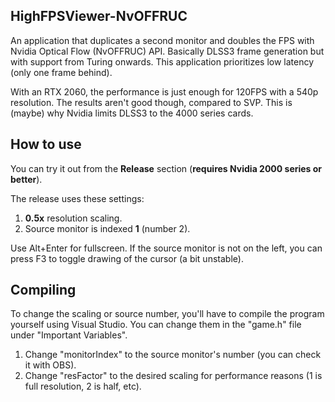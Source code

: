 
## HighFPSViewer-NvOFFRUC
An application that duplicates a second monitor and doubles the FPS with Nvidia Optical Flow (NvOFFRUC) API. Basically DLSS3 frame generation but with support from Turing onwards. This application prioritizes low latency (only one frame behind).

With an RTX 2060, the performance is just enough for 120FPS with a 540p resolution. The results aren't good though, compared to SVP. This is (maybe) why Nvidia limits DLSS3 to the 4000 series cards.

## How to use
You can try it out from the **Release** section (**requires Nvidia 2000 series or better**).

The release uses these settings:
1. **0.5x** resolution scaling.
2. Source monitor is indexed **1** (number 2).

Use Alt+Enter for fullscreen.
If the source monitor is not on the left, you can press F3 to toggle drawing of the cursor (a bit unstable).

## Compiling
To change the scaling or source number, you'll have to compile the program yourself using Visual Studio.
You can change them in the "game.h" file under "Important Variables".

1. Change "monitorIndex" to the source monitor's number (you can check it with OBS).
2. Change "resFactor" to the desired scaling for performance reasons (1 is full resolution, 2 is half, etc).
